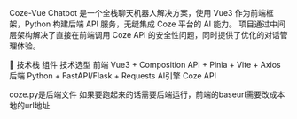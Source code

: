 Coze-Vue Chatbot 是一个全栈聊天机器人解决方案，使用 Vue3 作为前端框架，Python 构建后端 API 服务，无缝集成 Coze 平台的 AI 能力。
项目通过中间层架构解决了直接在前端调用 Coze API 的安全性问题，同时提供了优化的对话管理体验。

🧩 技术栈
组件	技术选型
前端	Vue3 + Composition API + Pinia + Vite + Axios
后端	Python + FastAPI/Flask + Requests
AI引擎	Coze API

coze.py是后端文件
如果要跑起来的话需要后端运行，前端的baseurl需要改成本地的url地址
